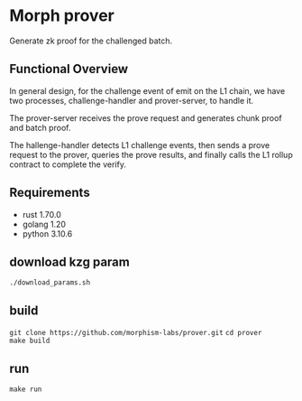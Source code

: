 # Morph prover
Generate zk proof for the challenged batch.

## Functional Overview
In general design, for the challenge event of emit on the L1 chain, we have two processes, challenge-handler and prover-server, to handle it.

The prover-server receives the prove request and generates chunk proof and batch proof.

The hallenge-handler detects L1 challenge events, then sends a prove request to the prover, queries the prove results, and finally calls the L1 rollup contract to complete the verify.

## Requirements
* rust 1.70.0
* golang 1.20
* python 3.10.6

## download kzg param
`./download_params.sh`

## build
`git clone https://github.com/morphism-labs/prover.git`
`cd prover`  
`make build`  

## run
`make run`
